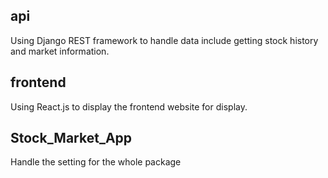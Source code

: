 ## api

Using Django REST framework to handle data include getting stock history and market information.

## frontend

Using React.js to display the frontend website for display.

## Stock_Market_App

Handle the setting for the whole package

